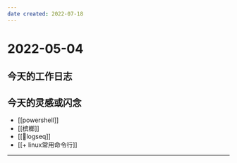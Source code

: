 ```yaml
---
date created: 2022-07-18
---
```


# 2022-05-04

## 今天的工作日志

## 今天的灵感或闪念

- [[powershell]]
- [[槟榔]]
- [[🤖logseq]]
- [[+ linux常用命令行]]
---
